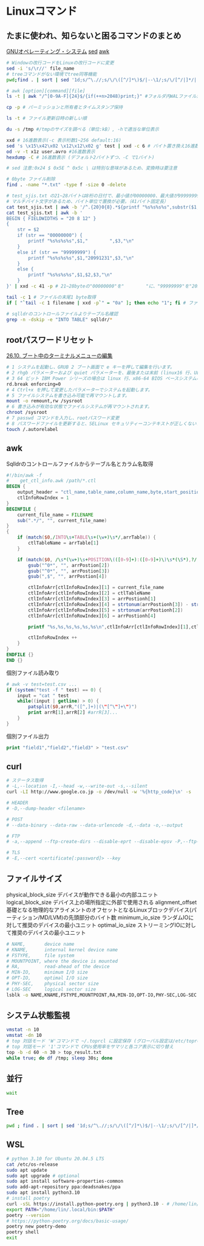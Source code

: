 ﻿# Linuxコマンド #

## たまに使われ、知らないと困るコマンドのまとめ ##

[GNUオペレーティング・システム](https://www.gnu.org/software/)
[sed](https://www.gnu.org/software/sed/manual/html_node/index.html)
[awk](https://www.gnu.org/software/gawk/manual/gawk.html)

~~~sh
# Windowの改行コードをLinuxの改行コードに変更
sed -i 's/\r//' file_name
# treeコマンドがない環境でtree同等機能
pwd;find . | sort | sed '1d;s/^\.//;s/\/\([^/]*\)$/|--\1/;s/\/[^/|]*/|  /g'

# awk [option][command][file]
ls -t | awk "/^[0-9A-F]{24}$/{if(++n>2048)print;}" #フォルダ内WALファイルが最新の2048個以外のWALファイル削除

cp -p # パーミッションと所有者とタイムスタンプ保持

ls -t # ファイル更新日時の新しい順

du -s /tmp #/tmpのサイズを調べる（単位:kB）, -hで適当な単位表示

xxd # 16進数表示(-c 表示桁数1~256 default:16)
sed 's \x15\x42\x02 \x12\x12\x02 g' test | xxd -c 6 # バイト置き換え16進数表示
od -v -t x1z user.avro #16進数表示
hexdump -C # 16進数表示 (デフォルト2バイトずつ、-C で1バイト)

# sed 注意:0x24 $ 0x5E ^ 0x5c \ は特別な意味があるため、変換時は要注意

# 0byte ファイル削除
find . -name "*.txt" -type f -size 0 -delete
~~~

~~~sh
# test_sjis.txt の21~28バイトは8桁の日付で、最小値が00000000、最大値が99999999、Postgresqlに登録するときエラーがあるため置換が必要。
# マルチバイト文字があるため、バイト単位で置換が必要。（41バイト固定長）
cat test_sjis.txt | awk -b '/^.{20}0{8}.*${printf "%s%s%s%s",substr($1,1,20),"        ",substr($1,29,length($1)-28)}' | xxd -c 41 -p # 21~28byteの"00000000"を"        "に置き換え
cat test_sjis.txt | awk -b '
BEGIN { FIELDWIDTHS = "20 8 12" }
{
    str = $2
    if (str == "00000000") {
        printf "%s%s%s%s",$1,"        ",$3,"\n"
    }
    else if (str == "99999999") {
        printf "%s%s%s%s",$1,"20991231",$3,"\n"
    }
    else {
        printf "%s%s%s%s",$1,$2,$3,"\n"
    }
}' | xxd -c 41 -p # 21~28byteの"00000000"を"        "に、"99999999"を"20991231"に置き換え
~~~

~~~sh
tail -c 1 # ファイルの末尾1 byte取得
if [ "`tail -c 1 filename | xxd -p`" = "0a" ]; then echo "1"; fi # ファイルの末尾が改行か確認
~~~

~~~sh
# sqlldrのコントロールファイルよりテーブル名確認
grep -n -dskip -e "INTO TABLE" sqlldr/*
~~~

## rootパスワードリセット ##

[26.10. ブート中のターミナルメニューの編集](https://access.redhat.com/documentation/ja-jp/red_hat_enterprise_linux/7/html/system_administrators_guide/sec-terminal_menu_editing_during_boot#proc-Resetting_the_Root_Password_Using_rd.break)

~~~bash
# 1 システムを起動し、GRUB 2 ブート画面で e キーを押して編集を行います。
# 2 rhgb パラメーターおよび quiet パラメーターを、最後または末前 (linux16 行、UEFI システムの場合は linuxefi) から削除します。
# 3 64 ビット IBM Power シリーズの場合は linux 行、x86-64 BIOS ベースシステムの場合は linux16 行、または UEFI システムの場合は linuxefi 行の最後に以下のパラメーターを追加します。
rd.break enforcing=0
# 4 Ctrl+x を押して変更したパラメーターでシステムを起動します。
# 5 ファイルシステムを書き込み可能で再マウントします。
mount -o remount,rw /sysroot
# 6 書き込みが有効な状態でファイルシステムが再マウントされます。
chroot /sysroot
# 7 passwd コマンドを入力し、rootパスワード変更
# 8 パスワードファイルを更新すると、SELinux セキュリティーコンテキストが正しくないファイルが作成されます。次回のシステムのブート時にすべてのファイルを再ラベルするには、以下のコマンドを入力します。
touch /.autorelabel
~~~

## awk ##

Sqlldrのコントロールファイルからテーブル名とカラム名取得

~~~awk
#!/bin/awk -f 
#    get_ctl_info.awk /path/*.ctl
BEGIN {
    output_header = "ctl_name,table_name,column_name,byte,start_position"
    ctlInfoRowIndex = 1
}
BEGINFILE {
    current_file_name = FILENAME
    sub(".*/", "", current_file_name)
}
{
    if (match($0,/INTO\s+TABLE\s+(\w+)\s*/,arrTable)) {
        ctlTableName = arrTable[1]
    }

    if (match($0, /\s*(\w+)\s+POSITION\(([0-9]+):([0-9]+)\)\s*(\S*),?/, arrPostion)) {
        gsub("^0*", "", arrPostion[2])
        gsub("^0*", "", arrPostion[3])
        gsub(",$", "", arrPostion[4])

        ctlInfoArr[ctlInfoRowIndex][1] = current_file_name
        ctlInfoArr[ctlInfoRowIndex][2] = ctlTableName
        ctlInfoArr[ctlInfoRowIndex][3] = arrPostionh[1]
        ctlInfoArr[ctlInfoRowIndex][4] = strtonum(arrPostionh[3]) - strtonum(arrPostionh[2]) + 1
        ctlInfoArr[ctlInfoRowIndex][5] = strtonum(arrPostionh[2])
        ctlInfoArr[ctlInfoRowIndex][6] = arrPostionh[4]

        printf "%s,%s,%s,%s,%s,%s\n",ctlInfoArr[ctlInfoRowIndex][1],ctlInfoArr[ctlInfoRowIndex][2],ctlInfoArr[ctlInfoRowIndex][3],ctlInfoArr[ctlInfoRowIndex][4],ctlInfoArr[ctlInfoRowIndex][5],ctlInfoArr[ctlInfoRowIndex][6]

        ctlInfoRowIndex ++
    }
}
ENDFILE {}
END {}
~~~

個別ファイル読み取り

~~~awk
# awk -v test=test.csv ...
if (system("test -f " test) == 0) {
    input = "cat " test
    while((input | getline) > 0) {
        patsplit($0,arrR,"([^,]+)|(\"[^\"]+\")")
        print arrR[1],arrR[2] #arrR[3]...
    }
}
~~~

個別ファイル出力

~~~awk
print "field1","field2","field3" > "test.csv"
~~~

## curl ##

~~~bash
# ステータス取得
# -L,--location -I,--head -w,--write-out -s,--silent
curl -LI http://www.google.co.jp -o /dev/null -w '%{http_code}\n' -s

# HEADER
# -D,--dump-header <filename>

# POST
# --data-binary --data-raw --data-urlencode -d,--data -o,--output

# FTP
# -a,--append --ftp-create-dirs --disable-eprt --disable-epsv -P,--ftp-port --fep-pasv --ftp-account <data> 

# TLS
# -E,--cert <certificate[:password]> --key
~~~

## ファイルサイズ ##

physical_block_size デバイスが動作できる最小の内部ユニット
logical_block_size  デバイス上の場所指定に外部で使用される
alignment_offset    基礎となる物理的なアライメントのオフセットとなるLinuxブロックデバイス(パーティション/MD/LVM)の先頭部分のバイト数
minimum_io_size     ランダムIOに対して推奨のデバイスの最小ユニット
optimal_io_size     ストリーミングIOに対して推奨のデバイスの最小ユニット

~~~bash
# NAME,       device name
# KNAME,      internal kernel device name
# FSTYPE,     file system
# MOUNTPOINT, where the device is mounted
# RA,         read-ahead of the device
# MIN-IO,     minimum I/O size 
# OPT-IO,     optimal I/O size
# PHY-SEC,    physical sector size
# LOG-SEC     logical sector size
lsblk -o NAME,KNAME,FSTYPE,MOUNTPOINT,RA,MIN-IO,OPT-IO,PHY-SEC,LOG-SEC
~~~

## システム状態監視 ##

~~~bash
vmstat -n 10
vmstat -dn 10
# top 対話モード 'W'コマンドで ~/.toprcl に設定保存 (グローバル設定は/etc/toprc)
# top 対話モード '1'コマンドで CPUs使用率をサマリと各コア表示に切り替え
top -b -d 60 -n 30 > top_result.txt
while true; do df /tmp; sleep 30s; done
~~~

## 並行 ##

~~~bash
wait
~~~

## Tree ##

~~~bash
pwd ; find . | sort | sed '1d;s/^\.//;s/\/\([^/]*\)$/|--\1/;s/\/[^/|]*/|  /g' | less
~~~

## WSL ##

~~~bash
# python 3.10 for Ubuntu 20.04.5 LTS
cat /etc/os-release
sudo apt update
sudo apt upgrade # optional
sudo apt install software-properties-common
sudo add-apt-repository ppa:deadsnakes/ppa
sudo apt install python3.10
# install poetry
curl -sSL https://install.python-poetry.org | python3.10 - # /home/lin/.local/bin/poetry
export PATH="/home/lin/.local/bin:$PATH"
poetry --version
# https://python-poetry.org/docs/basic-usage/
poetry new poetry-demo
poetry shell
exit
~~~
